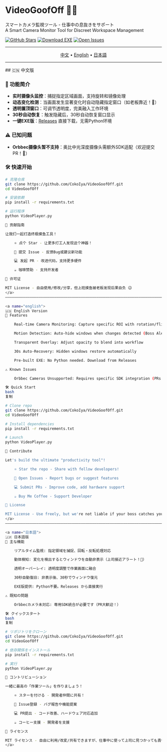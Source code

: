 # VideoGoofOff 🎥✨
スマートカメラ監視ツール - 仕事中の息抜きをサポート  
A Smart Camera Monitor Tool for Discreet Workspace Management

[![GitHub Stars](https://img.shields.io/github/stars/CokoIya/VideoGoofOff?style=social)](https://github.com/CokoIya/VideoGoofOff/stargazers)
[![Download EXE](https://img.shields.io/badge/Download-EXE-brightgreen)](https://github.com/CokoIya/VideoGoofOff/releases/latest)
[![Open Issues](https://img.shields.io/github/issues/CokoIya/VideoGoofOff)](https://github.com/CokoIya/VideoGoofOff/issues)

---

<p align="center">
  <a href="#中文">中文</a> • 
  <a href="#english">English</a> • 
  <a href="#日本語">日本語</a>
</p>

---

<a name="中文">
## 🇨🇳 中文版

### 🌟 功能简介
- **实时摄像头监控**：捕捉指定区域画面，支持旋转和镜像处理  
- **动态变化检测**：当画面发生显著变化时自动隐藏指定窗口（如老板靠近！👀）  
- **透明置顶窗口**：可调节透明度，完美融入工作环境  
- **30秒自动恢复**：触发隐藏后，30秒自动恢复窗口显示  
- **一键EXE版**：[Releases](https://github.com/CokoIya/VideoGoofOff/releases) 直接下载，无需Python环境  

### ⚠️ 已知问题
- **Orbbec摄像头暂不支持**：奥比中光深度摄像头需额外SDK适配（欢迎提交PR！🤝）  

### 🛠️ 快速开始
```bash
# 克隆仓库
git clone https://github.com/CokoIya/VideoGoofOff.git
cd VideoGoofOff

# 安装依赖
pip install -r requirements.txt

# 运行程序
python VideoPlayer.py

🚀 贡献指南

让我们一起打造终极摸鱼工具！

    ⭐ 点个 Star - 让更多打工人发现这个神器！

    🐞 提交 Issue - 反馈Bug或建议新功能

    💻 发起 PR - 改进代码，支持更多硬件

    ☕ 咖啡赞助 - 支持开发者

📜 许可证

MIT License - 自由使用/修改/分享，但上班摸鱼被老板发现后果自负 😉
</a>
——————————————————————————————————————————————————————————————————————————————————————————————————————————————————

<a name="english">
🇺🇸 English Version
🌟 Features

    Real-time Camera Monitoring: Capture specific ROI with rotation/flip support

    Motion Detection: Auto-hide windows when changes detected (Boss Alert! 👀)

    Transparent Overlay: Adjust opacity to blend into workflow

    30s Auto-Recovery: Hidden windows restore automatically

    Pre-built EXE: No Python needed. Download from Releases

⚠️ Known Issues

    Orbbec Cameras Unsupported: Requires specific SDK integration (PRs welcome!)

🛠️ Quick Start
bash
复制

# Clone repo
git clone https://github.com/CokoIya/VideoGoofOff.git
cd VideoGoofOff

# Install dependencies
pip install -r requirements.txt

# Launch
python VideoPlayer.py

🚀 Contribute

Let's build the ultimate "productivity tool"!

    ⭐ Star the repo - Share with fellow developers!

    🐞 Open Issues - Report bugs or suggest features

    💻 Submit PRs - Improve code, add hardware support

    ☕ Buy Me Coffee - Support Developer

📜 License

MIT License - Use freely, but we're not liable if your boss catches you!
</a>
——————————————————————————————————————————————————————————————————————————————————————————————————————————

<a name="日本語">
🇯🇵 日本語版
🌟 主な機能

    リアルタイム監視: 指定領域を捕捉、回転・反転処理対応

    動体検知: 変化を検出するとウィンドウを自動非表示（上司接近アラート！👀）

    透明オーバーレイ: 透明度調整で作業画面に融合

    30秒自動復旧: 非表示後、30秒でウィンドウ復元

    EXE版提供: Python不要。Releases から直接実行

⚠️ 既知の問題

    Orbbecカメラ未対応: 専用SDK統合が必要です（PR大歓迎！）

🛠️ クイックスタート
bash
复制

# リポジトリをクローン
git clone https://github.com/CokoIya/VideoGoofOff.git
cd VideoGoofOff

# 依存関係をインストール
pip install -r requirements.txt

# 実行
python VideoPlayer.py

🚀 コントリビューション

一緒に最高の「作業ツール」を作りましょう！

    ⭐ スターを付ける - 開発者仲間に共有！

    🐞 Issue登録 - バグ報告や機能提案

    💻 PR提出 - コード改善、ハードウェア対応追加

    ☕ コーヒー支援 - 開発者を支援

📜 ライセンス

MIT ライセンス - 自由に利用/改変/共有できますが、仕事中に使って上司に見つかっても責任は負いません😉
</a>
